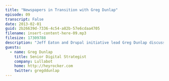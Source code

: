 ```yaml
---
title: "Newspapers in Transition with Greg Dunlap"
episode: 09
transcript: False
date: 2013-02-01
guid: 2b26639d-7336-4c54-a82b-57e6cdaa4705
filename: insert-content-here-09.mp3
filesize: 17309788
description: "Jeff Eaton and Drupal initiative lead Greg Dunlap discuss the history of digital transformation at the Seattle Times, the difficulties of cross-site content sharing, and the importance of cross-discipline communication."
guests: 
  - name: Greg Dunlap
    title: Senior Digital Strategist
    company: Lullabot
    home: http://heyrocker.com
    twitter: gregddunlap
---
```

